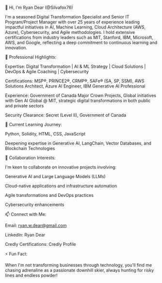 👋 Hi, I'm Ryan Dear (@Silvafox76)

I'm a seasoned Digital Transformation Specialist and Senior IT Program/Project Manager with over 25 years of experience leading impactful initiatives in AI, Machine Learning, Cloud Architecture (AWS, Azure), Cybersecurity, and Agile methodologies. I hold extensive certifications from industry leaders such as MIT, Stanford, IBM, Microsoft, AWS, and Google, reflecting a deep commitment to continuous learning and innovation.

🌟 Professional Highlights:

Expertise: Digital Transformation | AI & ML Strategy | Cloud Solutions | DevOps & Agile Coaching | Cybersecurity

Certifications: MSP®, PRINCE2®, CRMP®, SAFe® (SA, SP, SSM), AWS Solutions Architect, Azure AI Engineer, IBM Generative AI Professional

Experience: Government of Canada Major Crown Projects, Global initiatives with Gen AI Global @ MIT, strategic digital transformations in both public and private sectors

Security Clearance: Secret (Level II), Government of Canada

🚀 Current Learning Journey:

Python, Solidity, HTML, CSS, JavaScript

Deepening expertise in Generative AI, LangChain, Vector Databases, and Blockchain Technologies

🤝 Collaboration Interests:

I'm keen to collaborate on innovative projects involving:

Generative AI and Large Language Models (LLMs)

Cloud-native applications and infrastructure automation

Agile transformations and DevOps practices

Cybersecurity enhancements

📫 Connect with Me:

Email: ryan.w.dear@gmail.com

LinkedIn: Ryan Dear

Credly Certifications: Credly Profile

⚡ Fun Fact:

When I'm not transforming businesses through technology, you'll find me chasing adrenaline as a passionate downhill skier, always hunting for risky lines and endless powder!
